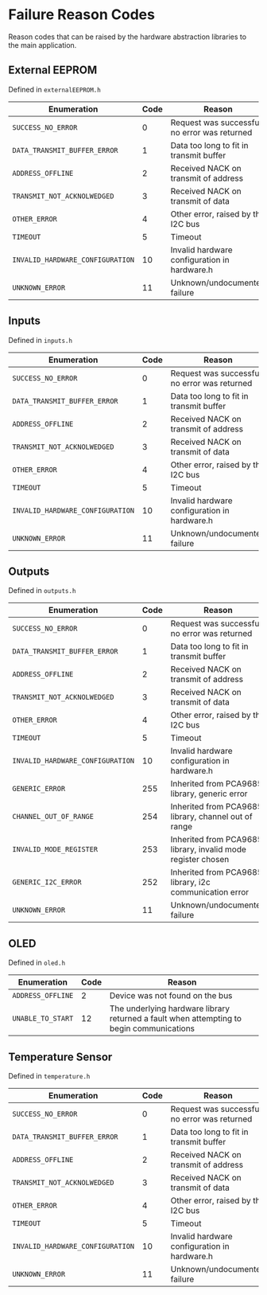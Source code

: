 # Failure Reason Codes
Reason codes that can be raised by the hardware abstraction libraries to the main application.


## External EEPROM
Defined in `externalEEPROM.h`

| Enumeration | Code | Reason |
| ------------| ---- | ------ |
| `SUCCESS_NO_ERROR` | 0 | Request was successful, no error was returned | 
| `DATA_TRANSMIT_BUFFER_ERROR` | 1 | Data too long to fit in transmit buffer |
| `ADDRESS_OFFLINE` | 2 | Received NACK on transmit of address |
| `TRANSMIT_NOT_ACKNOLWEDGED` | 3 | Received NACK on transmit of data |
| `OTHER_ERROR` | 4 | Other error, raised by the I2C bus | 
| `TIMEOUT` | 5 | Timeout |
| `INVALID_HARDWARE_CONFIGURATION` | 10 | Invalid hardware configuration in hardware.h |
| `UNKNOWN_ERROR` | 11 | Unknown/undocumented failure |


## Inputs
Defined in `inputs.h`

| Enumeration | Code | Reason |
| ------------| ---- | ------ |
| `SUCCESS_NO_ERROR` | 0 | Request was successful, no error was returned | 
| `DATA_TRANSMIT_BUFFER_ERROR` | 1 | Data too long to fit in transmit buffer |
| `ADDRESS_OFFLINE` | 2 | Received NACK on transmit of address |
| `TRANSMIT_NOT_ACKNOLWEDGED` | 3 | Received NACK on transmit of data |
| `OTHER_ERROR` | 4 | Other error, raised by the I2C bus | 
| `TIMEOUT` | 5 | Timeout |
| `INVALID_HARDWARE_CONFIGURATION` | 10 | Invalid hardware configuration in hardware.h |
| `UNKNOWN_ERROR` | 11 | Unknown/undocumented failure |


## Outputs
Defined in `outputs.h`

| Enumeration | Code | Reason |
| ------------| ---- | ------ |
| `SUCCESS_NO_ERROR` | 0 | Request was successful, no error was returned | 
| `DATA_TRANSMIT_BUFFER_ERROR` | 1 | Data too long to fit in transmit buffer |
| `ADDRESS_OFFLINE` | 2 | Received NACK on transmit of address |
| `TRANSMIT_NOT_ACKNOLWEDGED` | 3 | Received NACK on transmit of data |
| `OTHER_ERROR` | 4 | Other error, raised by the I2C bus | 
| `TIMEOUT` | 5 | Timeout |
| `INVALID_HARDWARE_CONFIGURATION` | 10 | Invalid hardware configuration in hardware.h |
| `GENERIC_ERROR` | 255 | Inherited from PCA9685 library, generic error |
| `CHANNEL_OUT_OF_RANGE` | 254 | Inherited from PCA9685 library, channel out of range |
| `INVALID_MODE_REGISTER` | 253 | Inherited from PCA9685 library, invalid mode register chosen |
| `GENERIC_I2C_ERROR` | 252 | Inherited from PCA9685 library, i2c communication error |
| `UNKNOWN_ERROR` | 11 | Unknown/undocumented failure |


## OLED
Defined in `oled.h`

| Enumeration | Code | Reason |
| ------------| ---- | ------ |
| `ADDRESS_OFFLINE` | 2 | Device was not found on the bus |
| `UNABLE_TO_START` | 12 | The underlying hardware library returned a fault when attempting to begin communications |


## Temperature Sensor
Defined in `temperature.h`

| Enumeration | Code | Reason |
| ------------| ---- | ------ |
| `SUCCESS_NO_ERROR` | 0 | Request was successful, no error was returned | 
| `DATA_TRANSMIT_BUFFER_ERROR` | 1 | Data too long to fit in transmit buffer |
| `ADDRESS_OFFLINE` | 2 | Received NACK on transmit of address |
| `TRANSMIT_NOT_ACKNOLWEDGED` | 3 | Received NACK on transmit of data |
| `OTHER_ERROR` | 4 | Other error, raised by the I2C bus | 
| `TIMEOUT` | 5 | Timeout |
| `INVALID_HARDWARE_CONFIGURATION` | 10 | Invalid hardware configuration in hardware.h |
| `UNKNOWN_ERROR` | 11 | Unknown/undocumented failure |





